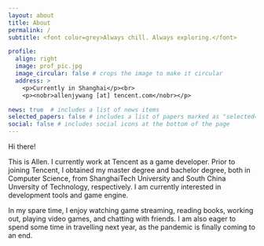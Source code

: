 ```yaml
---
layout: about
title: About
permalink: /
subtitle: <font color=grey>Always chill. Always exploring.</font>

profile:
  align: right
  image: prof_pic.jpg
  image_circular: false # crops the image to make it circular
  address: >
    <p>Currently in Shanghai</p><br>
    <p><nobr>allenjywang [at] tencent.com</nobr></p>

news: true  # includes a list of news items
selected_papers: false # includes a list of papers marked as "selected={true}"
social: false # includes social icons at the bottom of the page
---
```


Hi there! 

This is Allen. I currently work at Tencent as a game developer. Prior to joining Tencent, I obtained my master degree and bachelor degree, both in Computer Science, from ShanghaiTech University and South China Unversity of Technology, respectively. I am currently interested in development tools and game engine.

In my spare time, I enjoy watching game streaming, reading books, working out, playing video games, and chatting with friends. I am also eager to spend some time in travelling next year, as the pandemic is finally coming to an end.